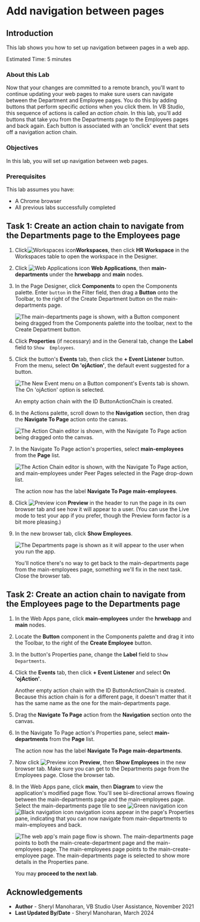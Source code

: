 # Add navigation between pages

## Introduction

This lab shows you how to set up navigation between pages in a web app.

Estimated Time: 5 minutes

### About this Lab

Now that your changes are committed to a remote branch, you'll want to continue updating your web pages to make sure users can navigate between the Department and Employee pages. You do this by adding buttons that perform specific _actions_ when you click them. In VB Studio, this sequence of actions is called an _action chain_. In this lab, you'll add buttons that take you from the Departments page to the Employees pages and back again. Each button is associated with an 'onclick' event that sets off a navigation action chain.

### Objectives

In this lab, you will set up navigation between web pages.

### Prerequisites

This lab assumes you have:

* A Chrome browser
* All previous labs successfully completed

## Task 1: Create an action chain to navigate from the Departments page to the Employees page

1. Click![Workspaces icon](images/vbs-workspaces-icon.png)**Workspaces**, then click **HR Workspace** in the Workspaces table to open the workspace in the Designer.
2. Click ![Web Applications icon](images/web-applications-icon.png) **Web Applications**, then **main-departments** under the **hrwebapp** and **main** nodes.
3. In the Page Designer, click **Components** to open the Components palette. Enter `button` in the Filter field, then drag a **Button** onto the Toolbar, to the right of the Create Department button on the main-departments page.

    ![The main-departments page is shown, with a Button component being dragged from the Components palette into the toolbar, next to the Create Department button.](images/departments-button.png "")

4. Click **Properties** (if necessary) and in the General tab, change the **Label** field to `Show  Employees`.
5. Click the button's **Events** tab, then click the **\+ Event Listener** button. From the menu, select **On 'ojAction'**, the default event suggested for a button.

    ![The New Event menu on a Button component's Events tab is shown. The On 'ojAction' option is selected.](images/departments-button-events.png "")

    An empty action chain with the ID ButtonActionChain is created.

6. In the Actions palette, scroll down to the **Navigation** section, then drag the **Navigate To Page** action onto the canvas.

    ![The Action Chain editor is shown, with the Navigate To Page action being dragged onto the canvas.](images/new-buttonactionchain.png "")

7. In the Navigate To Page action's properties, select **main-employees** from the **Page** list.

    ![The Action Chain editor is shown, with the Navigate To Page action, and main-employees under Peer Pages selected in the Page drop-down list.](images/departments-button-events-navigate.png "")

    The action now has the label **Navigate To Page main-employees**.

8. Click ![Preview icon](images/preview-icon.png) **Preview** in the header to run the page in its own browser tab and see how it will appear to a user. (You can use the Live mode to test your app if you prefer, though the Preview form factor is a bit more pleasing.)

9. In the new browser tab, click **Show Employees**.

    ![The Departments page is shown as it will appear to the user when you run the app.](images/preview.png "")

    You'll notice there's no way to get back to the main-departments page from the main-employees page, something we'll fix in the next task. Close the browser tab.

## Task 2: Create an action chain to navigate from the Employees page to the Departments page

1. In the Web Apps pane, click **main-employees** under the **hrwebapp** and **main** nodes.
2. Locate the **Button** component in the Components palette and drag it into the Toolbar, to the right of the **Create Employee** button.
3. In the button's Properties pane, change the **Label** field to `Show Departments`.
4. Click the **Events** tab, then click **+ Event Listener** and select **On 'ojAction'**.

    Another empty action chain with the ID ButtonActionChain is created. Because this action chain is for a different page, it doesn't matter that it has the same name as the one for the main-departments page.

5. Drag the **Navigate To Page** action from the **Navigation** section onto the canvas.
6. In the Navigate To Page action's Properties pane, select **main-departments** from the **Page** list.

    The action now has the label **Navigate To Page main-departments**.

7. Now click ![Preview icon](images/preview-icon.png) **Preview**, then **Show Employees** in the new browser tab. Make sure you can get to the Departments page from the Employees page. Close the browser tab.
8. In the Web Apps pane, click **main**, then **Diagram** to view the application's modified page flow. You'll see bi-directional arrows flowing between the main-departments page and the main-employees page. Select the main-departments page tile to see ![Green navigation icon](images/diagram-navigation-icon-green.png) ![Black navigation icon](images/diagram-navigation-icon-black.png) navigation icons appear in the page's Properties pane, indicating that you can now navigate from main-departments to main-employees and back.

    ![The web app's main page flow is shown. The main-departments page points to both the main-create-department page and the main-employees page. The main-employees page points to the main-create-employee page. The main-departments page is selected to show more details in the Properties pane.](images/page-flow.png "")

   You may **proceed to the next lab**.

## Acknowledgements

* **Author** - Sheryl Manoharan, VB Studio User Assistance, November 2021
* **Last Updated By/Date** - Sheryl Manoharan, March 2024

